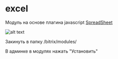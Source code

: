 # excel
Модуль на основе плагина javascript [SpreadSheet](https://docs.dhtmlx.com/spreadsheet__index.html)

![alt text](https://raw.githubusercontent.com/vaajnur/excel/spreadsheet_front_image.png)

Закинуть в папку /bitrix/modules/

В админке в модулях нажать "Установить"
